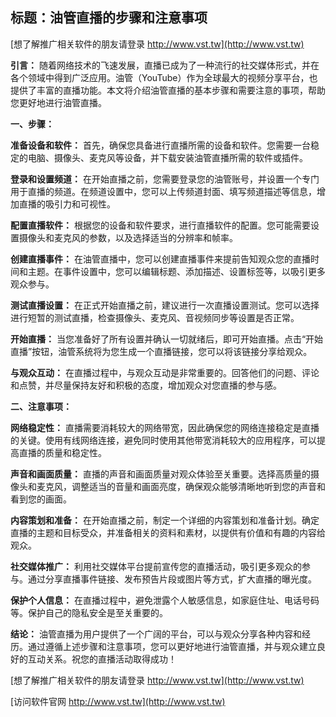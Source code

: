 ## **标题：油管直播的步骤和注意事项**

[想了解推广相关软件的朋友请登录 http://www.vst.tw](http://www.vst.tw)

**引言：**
随着网络技术的飞速发展，直播已成为了一种流行的社交媒体形式，并在各个领域中得到广泛应用。油管（YouTube）作为全球最大的视频分享平台，也提供了丰富的直播功能。本文将介绍油管直播的基本步骤和需要注意的事项，帮助您更好地进行油管直播。

**一、步骤：**

**准备设备和软件：**
首先，确保您具备进行直播所需的设备和软件。您需要一台稳定的电脑、摄像头、麦克风等设备，并下载安装油管直播所需的软件或插件。

**登录和设置频道：**
在开始直播之前，您需要登录您的油管账号，并设置一个专门用于直播的频道。在频道设置中，您可以上传频道封面、填写频道描述等信息，增加直播的吸引力和可视性。

**配置直播软件：**
根据您的设备和软件要求，进行直播软件的配置。您可能需要设置摄像头和麦克风的参数，以及选择适当的分辨率和帧率。

**创建直播事件：**
在油管直播中，您可以创建直播事件来提前告知观众您的直播时间和主题。在事件设置中，您可以编辑标题、添加描述、设置标签等，以吸引更多观众参与。

**测试直播设置：**
在正式开始直播之前，建议进行一次直播设置测试。您可以选择进行短暂的测试直播，检查摄像头、麦克风、音视频同步等设置是否正常。

**开始直播：**
当您准备好了所有设置并确认一切就绪后，即可开始直播。点击“开始直播”按钮，油管系统将为您生成一个直播链接，您可以将该链接分享给观众。

**与观众互动：**
在直播过程中，与观众互动是非常重要的。回答他们的问题、评论和点赞，并尽量保持友好和积极的态度，增加观众对您直播的参与感。

**二、注意事项：**

**网络稳定性：**
直播需要消耗较大的网络带宽，因此确保您的网络连接稳定是直播的关键。使用有线网络连接，避免同时使用其他带宽消耗较大的应用程序，可以提高直播的质量和稳定性。

**声音和画面质量：**
直播的声音和画面质量对观众体验至关重要。选择高质量的摄像头和麦克风，调整适当的音量和画面亮度，确保观众能够清晰地听到您的声音和看到您的画面。

**内容策划和准备：**
在开始直播之前，制定一个详细的内容策划和准备计划。确定直播的主题和目标受众，并准备相关的资料和素材，以提供有价值和有趣的内容给观众。

**社交媒体推广：**
利用社交媒体平台提前宣传您的直播活动，吸引更多观众的参与。通过分享直播事件链接、发布预告片段或图片等方式，扩大直播的曝光度。

**保护个人信息：**
在直播过程中，避免泄露个人敏感信息，如家庭住址、电话号码等。保护自己的隐私安全是至关重要的。

**结论：**
油管直播为用户提供了一个广阔的平台，可以与观众分享各种内容和经历。通过遵循上述步骤和注意事项，您可以更好地进行油管直播，并与观众建立良好的互动关系。祝您的直播活动取得成功！

[想了解推广相关软件的朋友请登录 http://www.vst.tw](http://www.vst.tw)


[访问软件官网 http://www.vst.tw](http://www.vst.tw)
